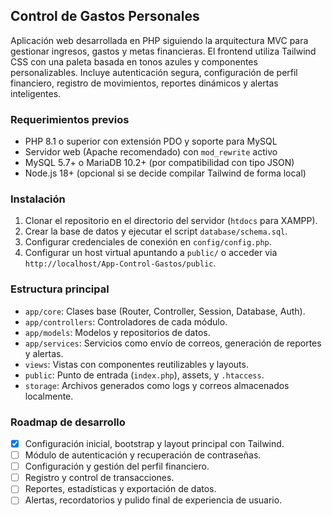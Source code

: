 ## Control de Gastos Personales

Aplicación web desarrollada en PHP siguiendo la arquitectura MVC para gestionar ingresos, gastos y metas financieras. El frontend utiliza Tailwind CSS con una paleta basada en tonos azules y componentes personalizables. Incluye autenticación segura, configuración de perfil financiero, registro de movimientos, reportes dinámicos y alertas inteligentes.

### Requerimientos previos

- PHP 8.1 o superior con extensión PDO y soporte para MySQL
- Servidor web (Apache recomendado) con `mod_rewrite` activo
- MySQL 5.7+ o MariaDB 10.2+ (por compatibilidad con tipo JSON)
- Node.js 18+ (opcional si se decide compilar Tailwind de forma local)

### Instalación

1. Clonar el repositorio en el directorio del servidor (`htdocs` para XAMPP).
2. Crear la base de datos y ejecutar el script `database/schema.sql`.
3. Configurar credenciales de conexión en `config/config.php`.
4. Configurar un host virtual apuntando a `public/` o acceder via `http://localhost/App-Control-Gastos/public`.

### Estructura principal

- `app/core`: Clases base (Router, Controller, Session, Database, Auth).
- `app/controllers`: Controladores de cada módulo.
- `app/models`: Modelos y repositorios de datos.
- `app/services`: Servicios como envío de correos, generación de reportes y alertas.
- `views`: Vistas con componentes reutilizables y layouts.
- `public`: Punto de entrada (`index.php`), assets, y `.htaccess`.
- `storage`: Archivos generados como logs y correos almacenados localmente.

### Roadmap de desarrollo

- [x] Configuración inicial, bootstrap y layout principal con Tailwind.
- [ ] Módulo de autenticación y recuperación de contraseñas.
- [ ] Configuración y gestión del perfil financiero.
- [ ] Registro y control de transacciones.
- [ ] Reportes, estadísticas y exportación de datos.
- [ ] Alertas, recordatorios y pulido final de experiencia de usuario.
